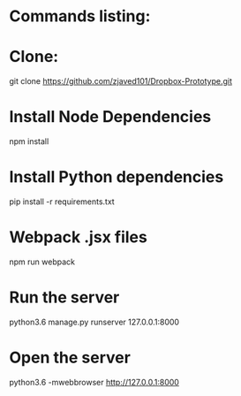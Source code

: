 # Commands listing:

# Clone:
git clone https://github.com/zjaved101/Dropbox-Prototype.git

# Install Node Dependencies
npm install

# Install Python dependencies
pip install -r requirements.txt

# Webpack .jsx files
npm run webpack

# Run the server
python3.6 manage.py runserver 127.0.0.1:8000

# Open the server
python3.6 -mwebbrowser http://127.0.0.1:8000
